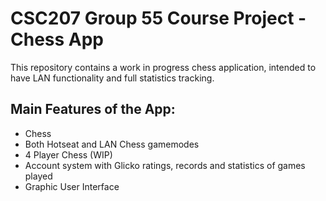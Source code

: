 # CSC207 Group 55 Course Project - Chess App
This repository contains a work in progress chess application, intended to have LAN functionality and full statistics tracking.

## Main Features of the App:
* Chess
* Both Hotseat and LAN Chess gamemodes
* 4 Player Chess (WIP)
* Account system with Glicko ratings, records and statistics of games played
* Graphic User Interface
